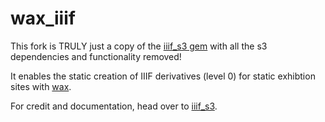 # wax_iiif

This fork is TRULY just a copy of the [iiif_s3 gem](https://github.com/cmoa/iiif_s3) with all the s3 dependencies and functionality removed!

It enables the static creation of IIIF derivatives (level 0) for static exhibtion sites with [wax](https://minicomp.github.io/wax/).

For credit and documentation, head over to [iiif_s3](https://github.com/cmoa/iiif_s3).
